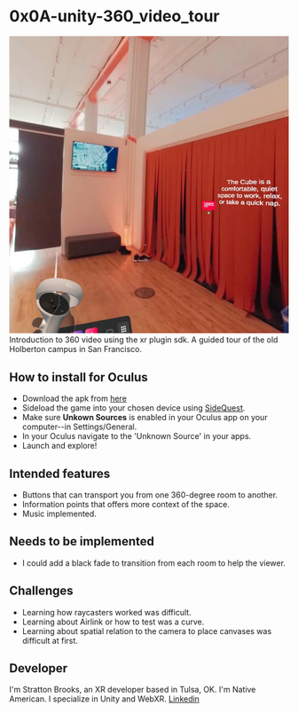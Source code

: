 # 0x0A-unity-360_video_tour
![alt text](https://raw.githubusercontent.com/szbrooks2017/0x0A-unity-360_video_tour/main/Assets/Images/room_snapshot.jpg)
 Introduction to 360 video using the xr plugin sdk. A guided tour of the old Holberton campus in San Francisco.
 
 ## How to install for Oculus
 - Download the apk from [here](https://drive.google.com/file/d/1pu4s7Mz5IJaDnjFYn4-646fqUYpP1Diw/view?usp=sharing)
 - Sideload the game into your chosen device using [SideQuest](https://sidequestvr.com/).
 - Make sure **Unkown Sources** is enabled in your Oculus app on your computer--in Settings/General.
 - In your Oculus navigate to the 'Unknown Source' in your apps.
 - Launch and explore!

 ## Intended features
 - Buttons that can transport you from one 360-degree room to another.
 - Information points that offers more context of the space.
 - Music implemented.

## Needs to be implemented
- I could add a black fade to transition from each room to help the viewer.

## Challenges
- Learning how raycasters worked was difficult.
- Learning about Airlink or how to test was a curve.
- Learning about spatial relation to the camera to place canvases was difficult at first.

## Developer
I'm Stratton Brooks, an XR developer based in Tulsa, OK. I'm Native American. I specialize in Unity and WebXR.
[Linkedin](https://www.linkedin.com/in/stratton-brooks/)
